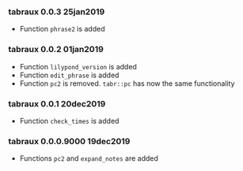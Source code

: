 ### tabraux 0.0.3 25jan2019

- Function `phrase2` is added

### tabraux 0.0.2 01jan2019

- Function `lilypond_version` is added
- Function `edit_phrase` is added
- Function `pc2` is removed. `tabr::pc` has now the same functionality

### tabraux 0.0.1 20dec2019

- Function `check_times` is added


### tabraux 0.0.0.9000 19dec2019

- Functions `pc2` and `expand_notes` are added

